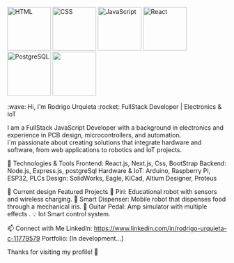 
<p align="left">
  
  <img src="https://media.giphy.com/media/XAxylRMCdpbEWUAvr8/giphy.gif" width="100" alt="HTML"/>
  <img src="https://media.giphy.com/media/fsEaZldNC8A1PJ3mwp/giphy.gif" width="100" alt="CSS"/>
  <img src="https://media.giphy.com/media/ln7z2eWriiQAllfVcn/giphy.gif" width="100" alt="JavaScript"/>
  <img src="https://media.giphy.com/media/eNAsjO55tPbgaor7ma/giphy.gif" width="100" alt="React"/>  
  <img src="https://media.giphy.com/media/Ll22OhMLAlVDb8UQWe/giphy.gif" width="100" alt="PostgreSQL"/>
  <img src="https://media.giphy.com/media/JIX9t2j0ZTN9S/giphy.gif" width="100"/>
</p>
:wave: Hi, I'm Rodrigo Urquieta
:rocket: FullStack Developer | Electronics & IoT

I am a FullStack JavaScript Developer with a background in electronics and experience in PCB design, microcontrollers, and automation.  
I´m passionate about creating solutions that integrate hardware and software, from web applications to robotics and IoT projects.

:wrench: Technologies & Tools
Frontend: React.js, Next.js, Css, BootStrap
Backend: Node.js, Express.js, postgreSql
Hardware & IoT: Arduino, Raspberry Pi, ESP32, PLCs
Design: SolidWorks, Eagle, KiCad, Altium Designer, Proteus

:rocket: Current design Featured Projects
:robot: Piri: Educational robot with sensors and wireless charging.
:bowl_with_spoon: Smart Dispenser: Mobile robot that dispenses food through a mechanical iris.
:guitar:  Guitar Pedal: Amp simulator  with multiple effects .
:bulb: Iot Smart control system.

:mailbox: Connect with Me
LinkedIn: https://www.linkedin.com/in/rodrigo-urquieta-c-11779579
Portfolio: [In development...]

Thanks for visiting my profile! :rocket:
